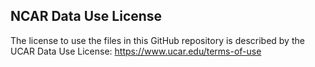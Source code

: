 ## NCAR Data Use License

The license to use the files in this GitHub repository is described by the UCAR Data Use License:  https://www.ucar.edu/terms-of-use
